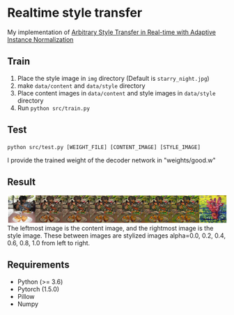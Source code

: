 # Realtime style transfer
My implementation of [Arbitrary Style Transfer in Real-time with Adaptive Instance Normalization](https://arxiv.org/abs/1703.06868)

## Train

1. Place the style image in `img` directory (Default is `starry_night.jpg`)
2. make `data/content` and `data/style` directory
3. Place content images in `data/content` and style images in `data/style` directory
4. Run `python src/train.py`

## Test
`python src/test.py [WEIGHT_FILE] [CONTENT_IMAGE] [STYLE_IMAGE]`

I provide the trained weight of the decoder network in "weights/good.w"

## Result
![](imgs/aaaa.png "analogy")
The leftmost image is the content image, and the rightmost image is the style image.
These between images are stylized images alpha=0.0, 0.2, 0.4, 0.6, 0.8, 1.0 from left to right.

## Requirements
- Python (>= 3.6)
- Pytorch (1.5.0)
- Pillow
- Numpy